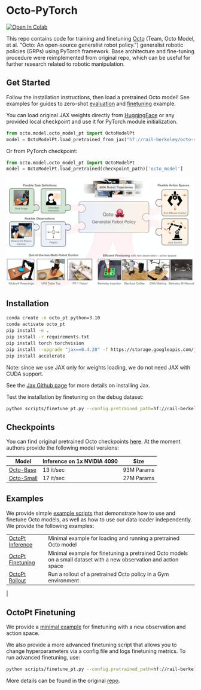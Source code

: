 # Octo-PyTorch

[![Open In Colab](https://colab.research.google.com/assets/colab-badge.svg)](https://githubtocolab.com/emb-ai/octo-pytorch/blob/main/examples/01_pt_inference_pretrained.ipynb)

This repo contains code for training and finetuning [Octo](https://octo-models.github.io/) (Team, Octo Model, et al. "Octo: An open-source generalist robot policy.") generalist robotic policies (GRPs) using PyTorch framework.
Base architecture and fine-tuning procedure were reimplemented from original repo, which can be useful for further research related to robotic manipulation.

## Get Started

Follow the installation instructions, then load a pretrained Octo model!
See examples for guides to zero-shot [evaluation](examples/01_pt_inference_pretrained.ipynb) and [finetuning](examples/02_pt_finetune_new_observation_action.ipynb) example.

You can load original JAX weights directly from [HuggingFace](https://huggingface.co/rail-berkeley) or any provided local checkpoint and use it for PyTorch module initialization. 

```python
from octo.model.octo_model_pt import OctoModelPt
model = OctoModelPt.load_pretrained_from_jax("hf://rail-berkeley/octo-small-1.5")['octo_model']
```

Or from PyTorch checkpoint:

```python
from octo.model.octo_model_pt import OctoModelPt
model = OctoModelPt.load_pretrained(checkpoint_path)['octo_model']
```

![Octo model](docs/assets/teaser.jpg)


## Installation
```bash
conda create -n octo_pt python=3.10
conda activate octo_pt
pip install -e .
pip install -r requirements.txt
pip install torch torchvision
pip install --upgrade "jax==0.4.20" -f https://storage.googleapis.com/jax-releases/jax_releases.html
pip install accelerate
```

Note: since we use JAX only for weights loading, we do not need JAX with CUDA support.

See the [Jax Github page](https://github.com/google/jax) for more details on installing Jax.

Test the installation by finetuning on the debug dataset:
```bash
python scripts/finetune_pt.py --config.pretrained_path=hf://rail-berkeley/octo-small-1.5 --debug
```

## Checkpoints

You can find original pretrained Octo checkpoints [here](https://huggingface.co/rail-berkeley).
At the moment authors provide the following model versions:

| Model                                                         | Inference on 1x NVIDIA 4090 | Size       |
|---------------------------------------------------------------|-----------------------------|------------|
| [Octo-Base](https://huggingface.co/rail-berkeley/octo-base)   | 13 it/sec                   | 93M Params |
| [Octo-Small](https://huggingface.co/rail-berkeley/octo-small) | 17 it/sec                   | 27M Params |


## Examples

We provide simple [example scripts](examples) that demonstrate how to use and finetune Octo models,
as well as how to use our data loader independently. We provide the following examples:

|                                                                      |                                                                                                                    |
|----------------------------------------------------------------------|--------------------------------------------------------------------------------------------------------------------|
| [OctoPt Inference](examples/01_pt_inference_pretrained.ipynb)             | Minimal example for loading and running a pretrained Octo model                                                    |
| [OctoPt Finetuning](examples/02_pt_finetune_new_observation_action.py)    | Minimal example for finetuning a pretrained Octo models on a small dataset with a new observation and action space |
| [OctoPt Rollout](examples/03_pt_eval_finetuned.py)                        | Run a rollout of a pretrained Octo policy in a Gym environment                                                     |
| 


## OctoPt Finetuning

We provide a [minimal example](examples/02_pt_finetune_new_observation_action.py) for finetuning with a new observation and action space.

We also provide a more advanced finetuning script that allows you to change hyperparameters via a config file and logs finetuning
metrics. To run advanced finetuning, use:
```bash
python scripts/finetune_pt.py --config.pretrained_path=hf://rail-berkeley/octo-small-1.5
```

More details can be found in the original [repo](https://octo-models.github.io/).

